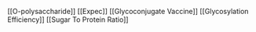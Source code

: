 [[O-polysaccharide]]
[[Expec]]
[[Glycoconjugate Vaccine]]
[[Glycosylation Efficiency]]
[[Sugar To Protein Ratio]]
